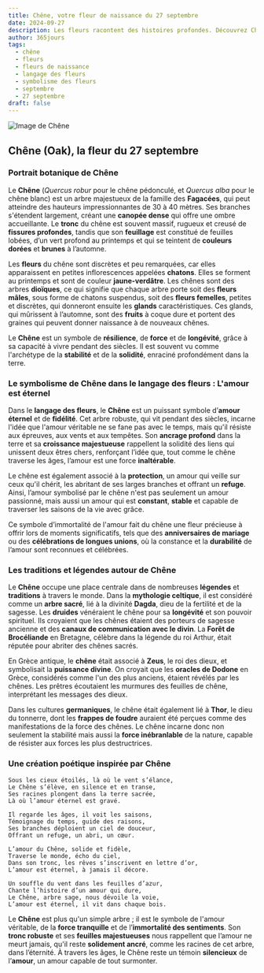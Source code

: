 ```yaml
---
title: Chêne, votre fleur de naissance du 27 septembre
date: 2024-09-27
description: Les fleurs racontent des histoires profondes. Découvrez Chêne, votre fleur de naissance du 27 septembre, ses symboles et récits fascinants. Plongez dans sa signification et son langage unique dans l'art floral.
author: 365jours
tags:
  - chêne
  - fleurs
  - fleurs de naissance
  - langage des fleurs
  - symbolisme des fleurs
  - septembre
  - 27 septembre
draft: false
---
```



![Image de Chêne](https://cdn.pixabay.com/photo/2018/09/22/03/14/acorn-3694485_1280.jpg#center)


## Chêne (Oak), la fleur du 27 septembre

### Portrait botanique de Chêne

Le **Chêne** (_Quercus robur_ pour le chêne pédonculé, et _Quercus alba_ pour le chêne blanc) est un arbre majestueux de la famille des **Fagacées**, qui peut atteindre des hauteurs impressionnantes de 30 à 40 mètres. Ses branches s'étendent largement, créant une **canopée dense** qui offre une ombre accueillante. Le **tronc** du chêne est souvent massif, rugueux et creusé de **fissures profondes**, tandis que son **feuillage** est constitué de feuilles lobées, d’un vert profond au printemps et qui se teintent de **couleurs dorées** et **brunes** à l’automne.

Les **fleurs** du chêne sont discrètes et peu remarquées, car elles apparaissent en petites inflorescences appelées **chatons**. Elles se forment au printemps et sont de couleur **jaune-verdâtre**. Les chênes sont des arbres **dioïques**, ce qui signifie que chaque arbre porte soit des **fleurs mâles**, sous forme de chatons suspendus, soit des **fleurs femelles**, petites et discrètes, qui donneront ensuite les **glands** caractéristiques. Ces glands, qui mûrissent à l’automne, sont des **fruits** à coque dure et portent des graines qui peuvent donner naissance à de nouveaux chênes.

Le **Chêne** est un symbole de **résilience**, de **force** et de **longévité**, grâce à sa capacité à vivre pendant des siècles. Il est souvent vu comme l'archétype de la **stabilité** et de la **solidité**, enraciné profondément dans la terre.

### Le symbolisme de Chêne dans le langage des fleurs : L'amour est éternel

Dans le **langage des fleurs**, le **Chêne** est un puissant symbole d’**amour éternel** et de **fidélité**. Cet arbre robuste, qui vit pendant des siècles, incarne l'idée que l'amour véritable ne se fane pas avec le temps, mais qu'il résiste aux épreuves, aux vents et aux tempêtes. Son **ancrage profond** dans la terre et sa **croissance majestueuse** rappellent la solidité des liens qui unissent deux êtres chers, renforçant l’idée que, tout comme le chêne traverse les âges, l’amour est une force **inaltérable**.

Le chêne est également associé à la **protection**, un amour qui veille sur ceux qu'il chérit, les abritant de ses larges branches et offrant un **refuge**. Ainsi, l’amour symbolisé par le chêne n'est pas seulement un amour passionné, mais aussi un amour qui est **constant**, **stable** et capable de traverser les saisons de la vie avec grâce.

Ce symbole d’immortalité de l'amour fait du chêne une fleur précieuse à offrir lors de moments significatifs, tels que des **anniversaires de mariage** ou des **célébrations de longues unions**, où la constance et la **durabilité** de l’amour sont reconnues et célébrées.

### Les traditions et légendes autour de Chêne

Le **Chêne** occupe une place centrale dans de nombreuses **légendes** et **traditions** à travers le monde. Dans la **mythologie celtique**, il est considéré comme un **arbre sacré**, lié à la divinité **Dagda**, dieu de la fertilité et de la sagesse. Les **druides** vénéraient le chêne pour sa **longévité** et son pouvoir spirituel. Ils croyaient que les chênes étaient des porteurs de sagesse ancienne et des **canaux de communication avec le divin**. La **Forêt de Brocéliande** en Bretagne, célèbre dans la légende du roi Arthur, était réputée pour abriter des chênes sacrés.

En Grèce antique, le **chêne** était associé à **Zeus**, le roi des dieux, et symbolisait la **puissance divine**. On croyait que les **oracles de Dodone** en Grèce, considérés comme l'un des plus anciens, étaient révélés par les chênes. Les prêtres écoutaient les murmures des feuilles de chêne, interprétant les messages des dieux.

Dans les cultures **germaniques**, le chêne était également lié à **Thor**, le dieu du tonnerre, dont les **frappes de foudre** auraient été perçues comme des manifestations de la force des chênes. Le chêne incarne donc non seulement la stabilité mais aussi la **force inébranlable** de la nature, capable de résister aux forces les plus destructrices.

### Une création poétique inspirée par Chêne

```
Sous les cieux étoilés, là où le vent s’élance,  
Le Chêne s’élève, en silence et en transe,  
Ses racines plongent dans la terre sacrée,  
Là où l’amour éternel est gravé.

Il regarde les âges, il voit les saisons,  
Témoignage du temps, guide des raisons,  
Ses branches déploient un ciel de douceur,  
Offrant un refuge, un abri, un cœur.

L’amour du Chêne, solide et fidèle,  
Traverse le monde, écho du ciel,  
Dans son tronc, les rêves s’inscrivent en lettre d’or,  
L’amour est éternel, à jamais il décore.

Un souffle du vent dans les feuilles d’azur,  
Chante l’histoire d’un amour qui dure,  
Le Chêne, arbre sage, nous dévoile la voie,  
L’amour est éternel, il vit dans chaque bois.
```

Le **Chêne** est plus qu'un simple arbre ; il est le symbole de l'amour véritable, de la **force tranquille** et de l’**immortalité des sentiments**. Son **tronc robuste** et ses **feuilles majestueuses** nous rappellent que l’amour ne meurt jamais, qu'il reste **solidement ancré**, comme les racines de cet arbre, dans l’éternité. À travers les âges, le Chêne reste un témoin **silencieux** de l’**amour**, un amour capable de tout surmonter.

